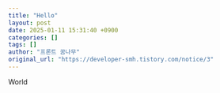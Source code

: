 ```yaml
---
title: "Hello"
layout: post
date: 2025-01-11 15:31:40 +0900
categories: []
tags: []
author: "프론트 꿈나무"
original_url: "https://developer-smh.tistory.com/notice/3"
---
```


World
